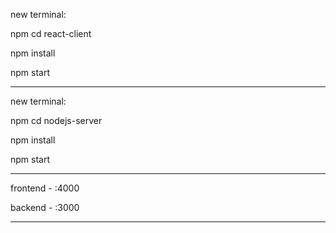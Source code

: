 new terminal:

npm cd react-client

npm install

npm start
_________

new terminal:

npm cd nodejs-server

npm install

npm start
_________


frontend - :4000

backend - :3000
_________